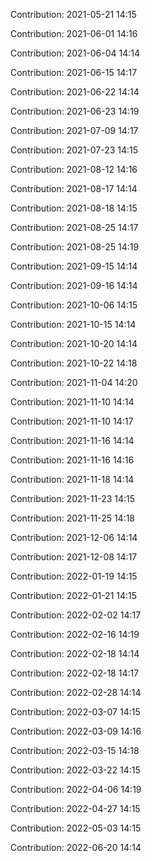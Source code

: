 Contribution: 2021-05-21 14:15

Contribution: 2021-06-01 14:16

Contribution: 2021-06-04 14:14

Contribution: 2021-06-15 14:17

Contribution: 2021-06-22 14:14

Contribution: 2021-06-23 14:19

Contribution: 2021-07-09 14:17

Contribution: 2021-07-23 14:15

Contribution: 2021-08-12 14:16

Contribution: 2021-08-17 14:14

Contribution: 2021-08-18 14:15

Contribution: 2021-08-25 14:17

Contribution: 2021-08-25 14:19

Contribution: 2021-09-15 14:14

Contribution: 2021-09-16 14:14

Contribution: 2021-10-06 14:15

Contribution: 2021-10-15 14:14

Contribution: 2021-10-20 14:14

Contribution: 2021-10-22 14:18

Contribution: 2021-11-04 14:20

Contribution: 2021-11-10 14:14

Contribution: 2021-11-10 14:17

Contribution: 2021-11-16 14:14

Contribution: 2021-11-16 14:16

Contribution: 2021-11-18 14:14

Contribution: 2021-11-23 14:15

Contribution: 2021-11-25 14:18

Contribution: 2021-12-06 14:14

Contribution: 2021-12-08 14:17

Contribution: 2022-01-19 14:15

Contribution: 2022-01-21 14:15

Contribution: 2022-02-02 14:17

Contribution: 2022-02-16 14:19

Contribution: 2022-02-18 14:14

Contribution: 2022-02-18 14:17

Contribution: 2022-02-28 14:14

Contribution: 2022-03-07 14:15

Contribution: 2022-03-09 14:16

Contribution: 2022-03-15 14:18

Contribution: 2022-03-22 14:15

Contribution: 2022-04-06 14:19

Contribution: 2022-04-27 14:15

Contribution: 2022-05-03 14:15

Contribution: 2022-06-20 14:14

